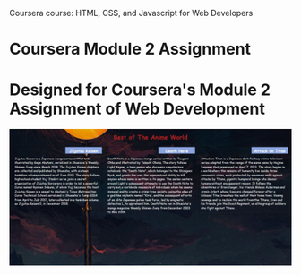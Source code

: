 Coursera course: HTML, CSS, and Javascript for Web Developers
# Coursera Module 2 Assignment
# Designed for Coursera's Module 2 Assignment of Web Development


![](https://github.com/LEELA-SRI/coursera-module2-assignment/raw/main/output.JPG)
